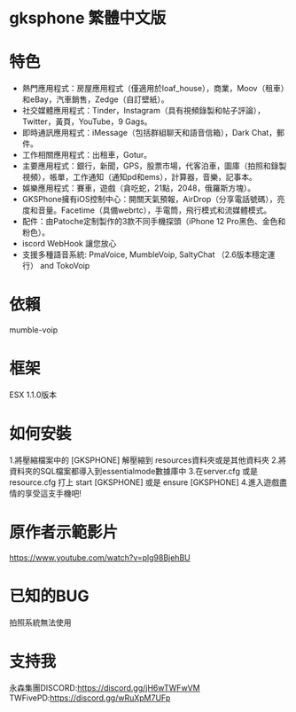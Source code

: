 # gksphone 繁體中文版

# 特色
* 熱門應用程式：房屋應用程式（僅適用於loaf_house），商業，Moov（租車）和eBay，汽車銷售，Zedge（自訂壁紙）。
* 社交媒體應用程式：Tinder，Instagram（具有視頻錄製和帖子評論），Twitter，黃頁，YouTube，9 Gags。
* 即時通訊應用程式：iMessage（包括群組聊天和語音信箱），Dark Chat，郵件。
* 工作相關應用程式：出租車，Gotur。
* 主要應用程式：銀行，新聞，GPS，股票市場，代客泊車，圖庫（拍照和錄製視頻），帳單，工作通知（通知pd和ems），計算器，音樂，記事本。
* 娛樂應用程式：賽車，遊戲（貪吃蛇，21點，2048，俄羅斯方塊）。
* GKSPhone擁有iOS控制中心：開關天氣預報，AirDrop（分享電話號碼），亮度和音量。Facetime（具備webrtc），手電筒，飛行模式和流媒體模式。
* 配件：由Patoche定制製作的3款不同手機探頭（iPhone 12 Pro黑色、金色和粉色）。
*  iscord WebHook 讓您放心
* 支援多種語音系統: PmaVoice, MumbleVoip, SaltyChat （2.6版本穩定運行） and TokoVoip


# 依賴 
mumble-voip

# 框架
ESX 1.1.0版本

# 如何安裝
1.將壓縮檔案中的 [GKSPHONE] 解壓縮到 resources資料夾或是其他資料夾
2.將資料夾的SQL檔案都導入到essentialmode數據庫中
3.在server.cfg 或是 resource.cfg 打上 start [GKSPHONE] 或是 ensure [GKSPHONE]
4.進入遊戲盡情的享受這支手機吧!

# 原作者示範影片
https://www.youtube.com/watch?v=plg98BjehBU

# 已知的BUG
拍照系統無法使用

# 支持我
永森集團DISCORD:https://discord.gg/jH6wTWFwVM  
TWFivePD:https://discord.gg/wRuXpM7UFp
